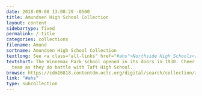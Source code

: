 ```yaml
---
date: 2018-09-08 13:08:29 -0500
title: Amundsen High School Collection
layout: content
sidebartype: fixed
permalink: /:title
categories: collections
filename: Amund
sortname: Amundsen High School Collection
textlong: See <a class="all-links" href="#ahs">Northside High Schools</a>.
textshort: The Winnemac Park school opened in its doors in 1930. Cheer on their football
  team as they do battle with Taft High School.
browse: https://cdm16818.contentdm.oclc.org/digital/search/collection/ahs/searchterm/Amundsen+High+School+Collection/field/collec/mode/all/conn/and/order/nosort
link: "#ahs"
type: subcollection
---
```

